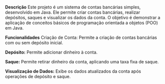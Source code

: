 **Descrição**
Este projeto é um sistema de contas bancárias simples, desenvolvido em Java. Ele permite criar contas bancárias, realizar depósitos, saques e visualizar os dados da conta. O objetivo é demonstrar a aplicação de conceitos básicos de programação orientada a objetos (POO) em Java.

**Funcionalidades**
Criação de Conta: Permite a criação de contas bancárias com ou sem depósito inicial.

**Depósito:** Permite adicionar dinheiro à conta.

**Saque:** Permite retirar dinheiro da conta, aplicando uma taxa fixa de saque.

**Visualização de Dados:** Exibe os dados atualizados da conta após operações de depósito e saque.
